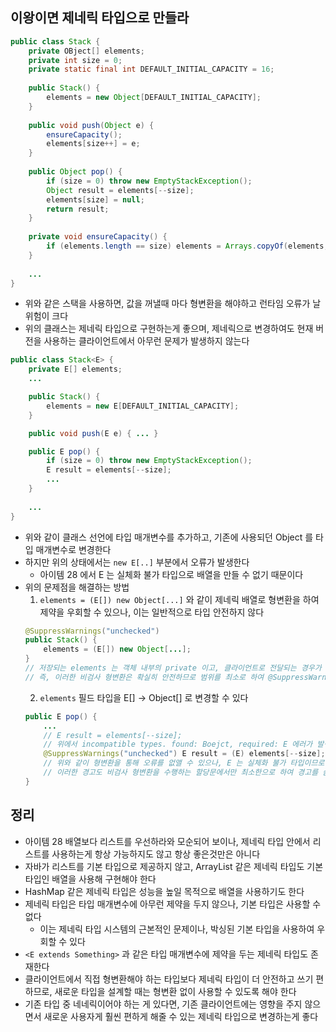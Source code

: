 ## 이왕이면 제네릭 타입으로 만들라

```java
public class Stack {
    private OBject[] elements;
    private int size = 0;
    private static final int DEFAULT_INITIAL_CAPACITY = 16;
    
    public Stack() {
        elements = new Object[DEFAULT_INITIAL_CAPACITY];
    }
    
    public void push(Object e) {
        ensureCapacity();
        elements[size++] = e;
    }
    
    public Object pop() {
        if (size = 0) throw new EmptyStackException();
        Object result = elements[--size];
        elements[size] = null;
        return result;
    }
    
    private void ensureCapacity() {
        if (elements.length == size) elements = Arrays.copyOf(elements, 2 * size + 1);
    }
    
    ...
}
```

* 위와 같은 스택을 사용하면, 값을 꺼낼때 마다 형변환을 해야하고 런타임 오류가 날 위험이 크다
* 위의 클래스는 제네릭 타입으로 구현하는게 좋으며, 제네릭으로 변경하여도 현재 버전을 사용하는 클라이언트에서 아무런 문제가 발생하지 않는다

```java
public class Stack<E> {
    private E[] elements;
    ...

    public Stack() {
        elements = new E[DEFAULT_INITIAL_CAPACITY];
    }

    public void push(E e) { ... }

    public E pop() {
        if (size = 0) throw new EmptyStackException();
        E result = elements[--size];
        ...
    }
    
    ...
}
```

* 위와 같이 클래스 선언에 타입 매개변수를 추가하고, 기존에 사용되던 Object 를 타입 매개변수로 변경한다
* 하지만 위의 상태에서는 `new E[..]` 부분에서 오류가 발생한다
    * 아이템 28 에서 E 는 실체화 불가 타입으로 배열을 만들 수 없기 때문이다
* 위의 문제점을 해결하는 방법
    1. `elements = (E[]) new Object[...]` 와 같이 제네릭 배열로 형변환을 하여 제약을 우회할 수 있으나, 이는 일반적으로 타입 안전하지 않다
    ```java
    @SuppressWarnings("unchecked")
    public Stack() {
        elements = (E[]) new Object[...];
    }
    // 저장되는 elements 는 객체 내부의 private 이고, 클라이언트로 전달되는 경우가 없으므로 타입 안전성을 해치지는 않는다
    // 즉, 이러한 비검사 형변환은 확실히 안전하므로 범위를 최소로 하여 @SuppressWarnings 를 통해 경고를 숨길 수 있다
    ```
    2. `elements` 필드 타입을 E[] -> Object[] 로 변경할 수 있다
    ```java
    public E pop() {
        ...
        // E result = elements[--size];
        // 위에서 incompatible types. found: Boejct, required: E 에러가 발생한다
        @SuppressWarnings("unchecked") E result = (E) elements[--size];
        // 위와 같이 형변환을 통해 오류를 없앨 수 있으나, E 는 실체화 불가 타입이므로 컴파일러는 런타임에 이뤄지는 형변환이 안전한지 증명할 방법이 없다
        // 이러한 경고도 비검사 형변환을 수행하는 할당문에서만 최소한으로 하여 경고를 숨길 수 있다
    }
    ```

## 정리

* 아이템 28 배열보다 리스트를 우선하라와 모순되어 보이나, 제네릭 타입 안에서 리스트를 사용하는게 항상 가능하지도 않고 항상 좋은것만은 아니다
* 자바가 리스트를 기본 타입으로 제공하지 않고, ArrayList 같은 제네릭 타입도 기본 타입인 배열을 사용해 구현해야 한다
* HashMap 같은 제네릭 타입은 성능을 높일 목적으로 배열을 사용하기도 한다
* 제네릭 타입은 타입 매개변수에 아무런 제약을 두지 않으나, 기본 타입은 사용할 수 없다
    * 이는 제네릭 타입 시스템의 근본적인 문제이나, 박싱된 기본 타입을 사용하여 우회할 수 있다
* `<E extends Something>` 과 같은 타입 매개변수에 제약을 두는 제네릭 타입도 존재한다
* 클라이언트에서 직접 형변환해야 하는 타입보다 제네릭 타입이 더 안전하고 쓰기 편하므로, 새로운 타입을 설계할 때는 형변환 없이 사용할 수 있도록 해야 한다
* 기존 타입 중 네네릭이어야 하는 게 있다면, 기존 클라이언트에는 영향을 주지 않으면서 새로운 사용자게 훨씬 편하게 해줄 수 있는 제네릭 타입으로 변경하는게 좋다
